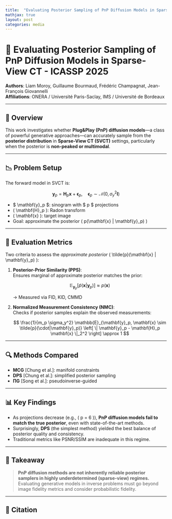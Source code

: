 ```yaml
---
title:  "Evaluating Posterior Sampling of PnP Diffusion Models in Sparse-View CT"
mathjax: true
layout: post
categories: media
---
```


# 📄 Evaluating Posterior Sampling of PnP Diffusion Models in Sparse-View CT - ICASSP 2025

**Authors**: Liam Moroy, Guillaume Bourmaud, Frédéric Champagnat, Jean-François Giovannelli  
**Affiliations**: ONERA / Université Paris-Saclay, IMS / Université de Bordeaux  

---

## 🧠 Overview

This work investigates whether **Plug&Play (PnP) diffusion models**—a class of powerful generative approaches—can accurately sample from the **posterior distribution** in **Sparse-View CT (SVCT)** settings, particularly when the posterior is **non-peaked or multimodal**.

---

## 📉 Problem Setup

The forward model in SVCT is:

$$
\mathbf{y}_p = \mathbf{H}_p \mathbf{x} + \boldsymbol{\epsilon}_p, \quad \boldsymbol{\epsilon}_p \sim \mathcal{N}(0, \sigma_y^2 \mathbf{I})
$$

- $ \mathbf{y}_p $: sinogram with $ p $ projections  
- \( \mathbf{H}_p \): Radon transform  
- \( \mathbf{x} \): target image  
- Goal: approximate the posterior \( p(\mathbf{x} | \mathbf{y}_p) \)

---

## 🧪 Evaluation Metrics

Two criteria to assess the *approximate posterior* \( \tilde{p}(\mathbf{x} | \mathbf{y}_p) \):

1. **Posterior-Prior Similarity (PPS)**:  
   Ensures marginal of approximate posterior matches the prior:

   $$
   \mathbb{E}_{\mathbf{y}_p}[\tilde{p}(\mathbf{x}|\mathbf{y}_p)] \approx p(\mathbf{x})
   $$

   → Measured via FID, KID, CMMD

2. **Normalized Measurement Consistency (NMC)**:  
   Checks if posterior samples explain the observed measurements:

   $$
   \frac{1}{m_p \sigma_y^2} \mathbb{E}_{\mathbf{y}_p, \mathbf{x} \sim \tilde{p}(\cdot|\mathbf{y}_p)} \left[ \| \mathbf{y}_p - \mathbf{H}_p \mathbf{x} \|_2^2 \right] \approx 1
   $$

---

## 🔍 Methods Compared

- **MCG** [Chung et al.]: manifold constraints  
- **DPS** [Chung et al.]: simplified posterior sampling  
- **ΠG** [Song et al.]: pseudoinverse-guided

---

## 📊 Key Findings

- As projections decrease (e.g., \( p = 6 \)), **PnP diffusion models fail to match the true posterior**, even with state-of-the-art methods.
- Surprisingly, **DPS** (the simplest method) yielded the best balance of posterior quality and consistency.
- Traditional metrics like PSNR/SSIM are inadequate in this regime.

---

## 🧩 Takeaway

> **PnP diffusion methods are not inherently reliable posterior samplers in highly underdetermined (sparse-view) regimes.**  
> Evaluating generative models in inverse problems must go beyond image fidelity metrics and consider probabilistic fidelity.

---

## 📘 Citation

